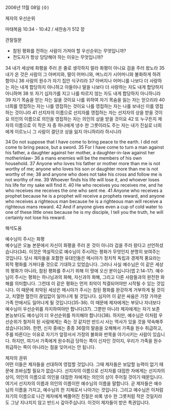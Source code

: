 2006년 11월 08일 (수)

제자의 우선순위



마태복음 10:34 - 10:42 / 새찬송가 512 장


관찰질문
- 참된 평화를 전하는 사람이 가져야 할 우선순위는 무엇입니까?
- 전도자가 항상 당당해야 하는 이유는 무엇입니까?

34 내가 세상에 화평을 주러 온 줄로 생각하지 말라 화평이 아니요 검을 주러 왔노라 35 내가 온 것은 사람이 그 아버지와, 딸이 어머니와, 며느리가 시어머니와 불화하게 하려 함이니 36 사람의 원수가 자기 집안 식구리라 37 아버지나 어머니를 나보다 더 사랑하는 자는 내게 합당하지 아니하고 아들이나 딸을 나보다 더 사랑하는 자도 내게 합당하지 아니하며 38 또 자기 십자가를 지고 나를 따르지 않는 자도 내게 합당하지 아니하니라 39 자기 목숨을 얻는 자는 잃을 것이요 나를 위하여 자기 목숨을 잃는 자는 얻으리라 40 너희를 영접하는 자는 나를 영접하는 것이요 나를 영접하는 자는 나를 보내신 이를 영접하는 것이니라 41 선지자의 이름으로 선지자를 영접하는 자는 선지자의 상을 받을 것이요 의인의 이름으로 의인을 영접하는 자는 의인의 상을 받을 것이요 42 또 누구든지 제자의 이름으로 이 작은 자 중 하나에게 냉수 한 그릇이라도 주는 자는 내가 진실로 너희에게 이르노니 그 사람이 결단코 상을 잃지 아니하리라 하시니라 

34  Do not suppose that I have come to bring peace to the earth. I did not come to bring peace, but a sword. 35  For I have come to turn a man against his father, a daughter against her mother, a daughter-in-law against her motherinlaw- 36  a mans enemies will be the members of his own household. 37  Anyone who loves his father or mother more than me is not worthy of me; anyone who loves his son or daughter more than me is not worthy of me; 38  and anyone who does not take his cross and follow me is not worthy of me. 39  Whoever finds his life will lose it, and whoever loses his life for my sake will find it. 40  He who receives you receives me, and he who receives me receives the one who sent me. 41  Anyone who receives a prophet because he is a prophet will receive a prophets reward, and anyone who receives a righteous man because he is a righteous man will receive a righteous mans reward. 42  And if anyone gives even a cup of cold water to one of these little ones because he is my disciple, I tell you the truth, he will certainly not lose his reward.

해석도움





예수님이 주시는 화평  
예수님은 오늘 본문에서 자신이 화평을 주러 온 것이 아니라 검을 주러 왔다고 선언하셨습니다(34). 이것은 역설적으로 예수님이 주시려는 평화가 무엇인지 분명히 보여주는 것입니다. 당시 제자들을 포함한 유대인들은 메시야가 정치적 독립과 경제적 풍요라는 외적 평화를 가져다줄 것으로 기대하고 있었습니다. 그러나 사실 예수님은 이 같은 세상의 평화가 아니라, 참된 평화를 주시기 위해 이 땅에 오신 분이십니다(엡 2:14-17). 예수님이 주시는 평화는 하나님과의 화해, 자신과의 화해, 그리고 다른 사람들과의 완전한 화해를 의미합니다. 그런데 이 같은 평화는 먼저 죄악이 척결되어야만 시작될 수 있는 것입니다. 이 때문에 죄악된 세상은 메시야가 주시는 참된 평화를 완강하게 거부하게 될 것이고, 치열한 혈전이 끊임없이 일어나게 될 것입니다. 심지어 이 같은 싸움은 가장 가까운 가족 안에서도 일어나게 될 것입니다(35-36). 이 때문에 제자에게는 부모나 자녀보다 예수님이 우선순위를 차지하여야만 합니다(37). 그뿐만 아니라 제자에게는 자기 보존 본능보다도 예수님이 더 우선순위를 차지해야 합니다(38). 하지만, 예수님은 이처럼 우선순위가 철저히 된 사람에게는 죽는 것 같지만 반드시 사는 역사가 있을 것을 약속해주셨습니다(39). 한편, 신자 중에는 종종 36절의 말씀을 오해해서 가족을 원수 취급하고, 주를 따른다는 이유로 자기가 앞장서서 가정의 불화와 반목을 야기시키는 사람이 있습니다. 하지만, 여기서 가족에게 원수취급 당하는 쪽이 신자인 것이지, 우리가 가족을 원수 취급하는 쪽이 아니라는 점을 잊어서는 안 됩니다.  

제자의 권위  
어떤 이들은 제자들을 선대하여 영접할 것입니다. 그때 제자들은 보답할 능력이 없기 때문에 조바심할 필요가 없습니다. 선지자의 이름으로 선지자를 대접한 자에게는 선지자의 상이, 의인의 이름으로 의인을 대접한 자에게는 의인의 상이 주어질 것이기 때문입니다. 여기서 선지자의 이름과 의인의 이름이란 예수님의 이름을 말합니다. 곧 제자들은 예수님의 이름을 가지고, 예수님의 한 지체로서 나아가는 것입니다. 그리고 예수님은 이처럼 자기의 이름으로 나간 제자에게 베풀어진 친절은 비록 냉수 한 그릇처럼 작은 것일지라도 그냥 지나치지 않고 반드시 갚아주십니다. 이것이 제자들이 받은 특권입니다.